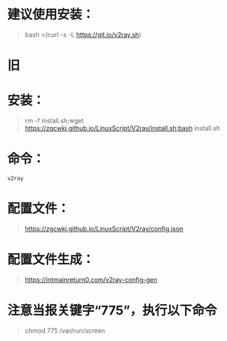 # 建议使用安装：

> bash <(curl -s -L https://git.io/v2ray.sh)

# 旧

# 安装：

> rm -f install.sh;wget https://zgcwkj.github.io/LinuxScript/V2ray/install.sh;bash install.sh

# 命令：

```
v2ray
```

# 配置文件：

> https://zgcwkj.github.io/LinuxScript/V2ray/config.json

# 配置文件生成：

> https://intmainreturn0.com/v2ray-config-gen

# 注意当报关键字“775”，执行以下命令

> chmod 775 /var/run/screen

